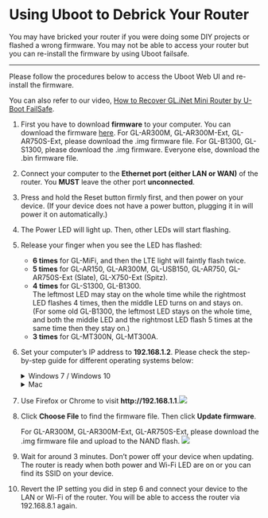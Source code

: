 # Using Uboot to Debrick Your Router

You may have bricked your router if you were doing some DIY projects or flashed a wrong firmware. You may not be able to access your router but you can re-install the firmware by using Uboot failsafe.



---

Please follow the procedures below to access the Uboot Web UI and re-install the firmware.

You can also refer to our video, [How to Recover GL.iNet Mini Router by U-Boot FailSafe](https://docs.gl-inet.com/en/3/video/tutor/#how-to-recover-glinet-mini-router-by-u-boot-failsafe).



<ol type="1">
    <li><p>
        First you have to download <b>firmware</b> to your computer. You can download the firmware <a href="https://dl.gl-inet.com/firmware" target="_blank">here</a>. For GL-AR300M, GL-AR300M-Ext, GL-AR750S-Ext, please download the .img firmware file. For GL-B1300, GL-S1300, please download the .img firmware. Everyone else, download the .bin firmware file.
        </p> 
    </li>
    <li>
        <p> Connect your computer to the <b>Ethernet port (either LAN or WAN)</b> of the router. You <b>MUST</b> leave the other port <b>unconnected</b>.
        </p>
    </li>
    <li>
    	<p>Press and hold the Reset button firmly first, and then power on your device. (If your device does not have a power button, plugging it in will power it on automatically.)
        </p>
    </li>
    <li>
    	<p>The Power LED will light up. Then, other LEDs will start flashing.
        </p>
    </li>
    <li>
    	<p>Release your finger when you see the LED has flashed:
        <ul>
        	<li><b>6 times</b> for GL-MiFi, and then the LTE light will faintly flash twice.</li>
            <li><b>5 times</b> for GL-AR150, GL-AR300M, GL-USB150, GL-AR750, GL-AR750S-Ext (Slate), GL-X750-Ext (Spitz).</li>
            <li><b>4 times</b> for GL-S1300, GL-B1300. 
                <div>The leftmost LED may stay on the whole time while the rightmost LED flashes 4 times, then the middle LED turns on and stays on. </div>
                <div>(For some old GL-B1300, the leftmost LED stays on the whole time, and both the middle LED and the rightmost LED flash 5 times at the same time then they stay on.)</div>
            </li>
        	<li><b>3 times</b> for GL-MT300N, GL-MT300A.</li>
        </ul>
        </p>
    </li>
    <li>
    	<p>Set your computer’s IP address to <b>192.168.1.2</b>. Please check the step-by-step guide for different operating systems below:</p>
        <details>
        <summary>Windows 7 / Windows 10</summary>
        <ol type="1">
        	<li>Go to Control Panel -> Network and Internet -> Network and Sharing Center -> Change adapter settings.</li>
        	<li>Right click Local Area Connection -> Properties.</li>
        	<li>Click Internet Protocol Version 4 (TCP/IPv4) -> Properties.</li>
        	<li>Set the IP adress to 192.168.1.2 manually.</li>
        	<img src="https://static.gl-inet.com/docs/en/2.x/troubleshooting/src/debrick/set_ip.jpg">
        </ol>
        </details>
        <details>
        <summary>Mac</summary>
        <ol type="1">
        	<li>Go to System Preferences -> Network.</li>
        	<li>Chooose Ethernet -> Advanced -> TCP/IP.</li>
        	<li>In Configure IPv4, choose Manually.</li>
        	<li>Set the IPv4 Address to 192.168.1.2 manually.</li>
        </ol>
        </details>
	</li>
    <li>
    	<p>Use Firefox or Chrome to visit <b>http://192.168.1.1</b>.<img src="https://static.gl-inet.com/docs/en/2.x/troubleshooting/src/debrick/ui.jpg">
        </p>
    </li>
    <li>
    	<p>Click <b>Choose File</b> to find the firmware file. Then click <b>Update firmware</b>. 
        </p>
        <p>For GL-AR300M, GL-AR300M-Ext, GL-AR750S-Ext, please download the .img firmware file and upload to the NAND flash.
        <img src="https://static.gl-inet.com/docs/en/3/troubleshooting/uboot.jpg"><p>
    </li>
    <li>
    	<p>Wait for around 3 minutes. Don’t power off your device when updating. The router is ready when both power and  Wi-Fi LED are on or you can find its SSID on your device.
        </p>
    </li>
    <li>
    	<p>Revert the IP setting you did in step 6 and connect your device to the LAN or Wi-Fi of the router. You will be able to access the router via 192.168.8.1 again.
        </p>
    </li>
</ol>



